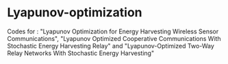 # Lyapunov-optimization
Codes for : 
"Lyapunov Optimization for Energy Harvesting Wireless Sensor Communications",
"Lyapunov Optimized Cooperative Communications With Stochastic Energy Harvesting Relay" and
"Lyapunov-Optimized Two-Way Relay Networks With Stochastic Energy Harvesting"



